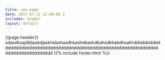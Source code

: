 ```yaml
---
title: new page
date: 2017-07-11 12:08:00 Z
includes: header
layout: default
---
```


{{page.header}}
sdasdksajdkljaskdjaskhdashasdhkashdkashdkahsdkhakdhsakhdddddddddddddddddddddddddddddddddddddddddddddddddddddddddddddddddddddddddddddddddddddd
{{% include footer.html %}}